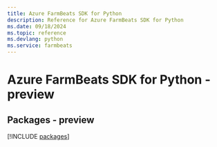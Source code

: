 ```yaml
---
title: Azure FarmBeats SDK for Python
description: Reference for Azure FarmBeats SDK for Python
ms.date: 09/18/2024
ms.topic: reference
ms.devlang: python
ms.service: farmbeats
---
```

# Azure FarmBeats SDK for Python - preview
## Packages - preview
[!INCLUDE [packages](farmbeats-index.md)]